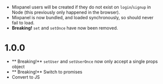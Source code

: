* Mixpanel users will be created if they do not exist on `login`/`signup` in Node (this previously only happened in the browser).
* Mixpanel is now bundled, and loaded synchronously, so should never fail to load.
* **Breaking!** `set` and `setOnce` have now been removed.

# 1.0.0

* ** Breaking!** `setUser` and `setUserOnce` now only accept a single props object
* ** Breaking!** Switch to promises
* Convert to JS

